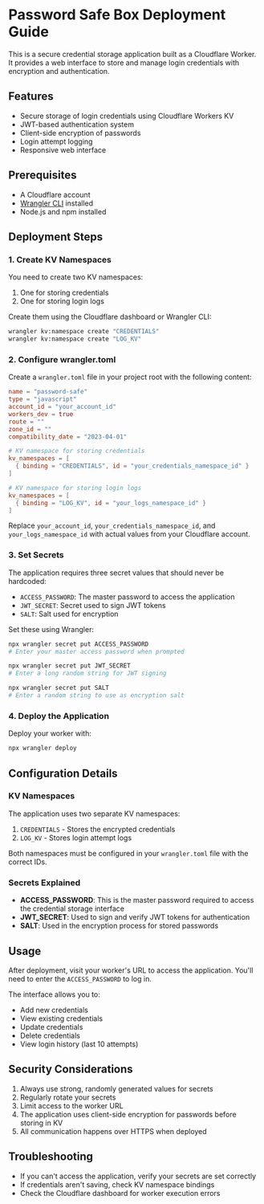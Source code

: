 # Password Safe Box Deployment Guide

This is a secure credential storage application built as a Cloudflare Worker. It provides a web interface to store and manage login credentials with encryption and authentication.

## Features

- Secure storage of login credentials using Cloudflare Workers KV
- JWT-based authentication system
- Client-side encryption of passwords
- Login attempt logging
- Responsive web interface

## Prerequisites

- A Cloudflare account
- [Wrangler CLI](https://developers.cloudflare.com/workers/cli-wrangler) installed
- Node.js and npm installed

## Deployment Steps

### 1. Create KV Namespaces

You need to create two KV namespaces:

1. One for storing credentials
2. One for storing login logs

Create them using the Cloudflare dashboard or Wrangler CLI:

```bash
wrangler kv:namespace create "CREDENTIALS"
wrangler kv:namespace create "LOG_KV"
```

### 2. Configure wrangler.toml

Create a `wrangler.toml` file in your project root with the following content:

```toml
name = "password-safe"
type = "javascript"
account_id = "your_account_id"
workers_dev = true
route = ""
zone_id = ""
compatibility_date = "2023-04-01"

# KV namespace for storing credentials
kv_namespaces = [
  { binding = "CREDENTIALS", id = "your_credentials_namespace_id" }
]

# KV namespace for storing login logs
kv_namespaces = [
  { binding = "LOG_KV", id = "your_logs_namespace_id" }
]
```

Replace `your_account_id`, `your_credentials_namespace_id`, and `your_logs_namespace_id` with actual values from your Cloudflare account.

### 3. Set Secrets

The application requires three secret values that should never be hardcoded:

- `ACCESS_PASSWORD`: The master password to access the application
- `JWT_SECRET`: Secret used to sign JWT tokens
- `SALT`: Salt used for encryption

Set these using Wrangler:

```bash
npx wrangler secret put ACCESS_PASSWORD
# Enter your master access password when prompted

npx wrangler secret put JWT_SECRET
# Enter a long random string for JWT signing

npx wrangler secret put SALT
# Enter a random string to use as encryption salt
```

### 4. Deploy the Application

Deploy your worker with:

```bash
npx wrangler deploy
```

## Configuration Details

### KV Namespaces

The application uses two separate KV namespaces:

1. `CREDENTIALS` - Stores the encrypted credentials
2. `LOG_KV` - Stores login attempt logs

Both namespaces must be configured in your `wrangler.toml` file with the correct IDs.

### Secrets Explained

- **ACCESS_PASSWORD**: This is the master password required to access the credential storage interface
- **JWT_SECRET**: Used to sign and verify JWT tokens for authentication
- **SALT**: Used in the encryption process for stored passwords

## Usage

After deployment, visit your worker's URL to access the application. You'll need to enter the `ACCESS_PASSWORD` to log in.

The interface allows you to:
- Add new credentials
- View existing credentials
- Update credentials
- Delete credentials
- View login history (last 10 attempts)

## Security Considerations

1. Always use strong, randomly generated values for secrets
2. Regularly rotate your secrets
3. Limit access to the worker URL
4. The application uses client-side encryption for passwords before storing in KV
5. All communication happens over HTTPS when deployed

## Troubleshooting

- If you can't access the application, verify your secrets are set correctly
- If credentials aren't saving, check KV namespace bindings
- Check the Cloudflare dashboard for worker execution errors
